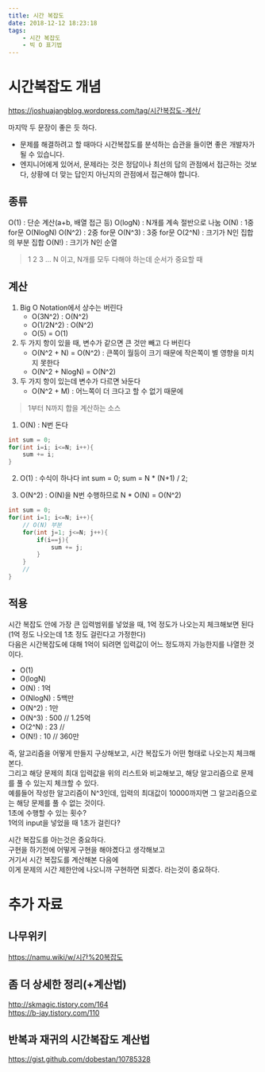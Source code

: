 ```yaml
---
title: 시간 복잡도
date: 2018-12-12 18:23:18
tags:
    - 시간 복잡도
    - 빅 O 표기법
---
```


# 시간복잡도 개념
<https://joshuajangblog.wordpress.com/tag/시간복잡도-계산/>

마지막 두 문장이 좋은 듯 하다.  
- 문제를 해결하려고 할 때마다 시간복잡도를 분석하는 습관을 들이면 좋은 개발자가 될 수 있습니다.  
- 엔지니어에게 있어서, 문제라는 것은 정답이나 최선의 답의 관점에서 접근하는 것보다, 상황에 더 맞는 답인지 아닌지의 관점에서 접근해야 합니다.  

## 종류
O(1) : 단순 계산(a+b, 배열 접근 등)
O(logN) : N개를 계속 절반으로 나눔 
O(N) : 1중 for문
O(NlogN)
O(N^2) : 2중 for문
O(N^3) : 3중 for문
O(2^N) : 크기가 N인 집합의 부분 집합
O(N!) : 크기가 N인 순열
> 1 2 3 ... N 이고, N개를 모두 다해야 하는데 순서가 중요할 때

## 계산
1. Big O Notation에서 상수는 버린다
    - O(3N^2) : O(N^2)
    - O(1/2N^2) : O(N^2)
    - O(5) = O(1)
2. 두 가지 항이 있을 때, 변수가 같으면 큰 것만 빼고 다 버린다
    - O(N^2 + N) = O(N^2) : 큰쪽이 월등이 크기 때문에 작은쪽이 별 영향을 미치지 못한다
    - O(N^2 + NlogN) = O(N^2)
3. 두 가지 항이 있는데 변수가 다르면 놔둔다
    - O(N^2 + M) : 어느쪽이 더 크다고 할 수 없기 때문에

> 1부터 N까지 합을 계산하는 소스
1. O(N) : N번 돈다
```java
int sum = 0;
for(int i=i; i<=N; i++){
    sum += i;
}
```

2. O(1) : 수식이 하나다
int sum = 0;
sum = N * (N+1) / 2;

3. O(N^2) : O(N)을 N번 수행하므로 N * O(N) = O(N^2)
```java
int sum = 0;
for(int i=1; i<=N; i++){
    // O(N) 부분
    for(int j=1; j<=N; j++){
        if(i==j){
            sum += j;
        }
    }
    //
}
```

## 적용
시간 복잡도 안에 가장 큰 입력범위를 넣었을 때, 1억 정도가 나오는지 체크해보면 된다(1억 정도 나오는데 1초 정도 걸린다고 가정한다)  
다음은 시간복잡도에 대해 1억이 되려면 입력값이 어느 정도까지 가능한지를 나열한 것이다.  

- O(1)
- O(logN)
- O(N) : 1억
- O(NlogN) : 5백만
- O(N^2) : 1만
- O(N^3) : 500 // 1.25억
- O(2^N) : 23 // 
- O(N!) : 10 // 360만

즉, 알고리즘을 어떻게 만들지 구상해보고, 시간 복잡도가 어떤 형태로 나오는지 체크해본다.  
그리고 해당 문제의 최대 입력값을 위의 리스트와 비교해보고, 해당 알고리즘으로 문제를 풀 수 있는지 체크할 수 있다.  
예를들어 작성한 알고리즘이 N^3인데, 입력의 최대값이 10000까지면 그 알고리즘으로는 해당 문제를 풀 수 없는 것이다.  
1초에 수행할 수 있는 횟수?  
1억의 input을 넣었을 때 1초가 걸린다?  

시간 복잡도를 아는것은 중요하다.  
구현을 하기전에 어떻게 구현을 해야곘다고 생각해보고  
거기서 시간 복잡도를 계산해본 다음에  
이게 문제의 시간 제한안에 나오니까 구현하면 되곘다. 라는것이 중요하다.

# 추가 자료
## 나무위키
<https://namu.wiki/w/시간%20복잡도>

## 좀 더 상세한 정리(+계산법)
<http://skmagic.tistory.com/164>  
<https://b-jay.tistory.com/110>

## 반복과 재귀의 시간복잡도 계산법
<https://gist.github.com/dobestan/10785328>  

<!-- more -->